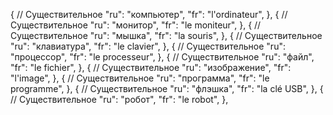 { // Существительное
"ru": "компьютер",
"fr": "l'ordinateur",
},
{ // Существительное
"ru": "монитор",
"fr": "le moniteur",
},
{ // Существительное
"ru": "мышка",
"fr": "la souris",
},
{ // Существительное
"ru": "клавиатура",
"fr": "le clavier",
},
{ // Существительное
"ru": "процессор",
"fr": "le processeur",
},
{ // Существительное
"ru": "файл",
"fr": "le fichier",
},
{ // Существительное
"ru": "изображение",
"fr": "l'image",
},
{ // Существительное
"ru": "программа",
"fr": "le programme",
},
{ // Существительное
"ru": "флэшка",
"fr": "la clé USB",
},
{ // Существительное
"ru": "робот",
"fr": "le robot",
},